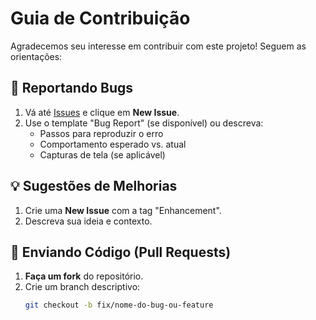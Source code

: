 # Guia de Contribuição

Agradecemos seu interesse em contribuir com este projeto! Seguem as orientações:

## 🐛 Reportando Bugs
1. Vá até [Issues](https://github.com/seu-usuario/GitMaster-IBM/issues) e clique em **New Issue**.
2. Use o template "Bug Report" (se disponível) ou descreva:
   - Passos para reproduzir o erro
   - Comportamento esperado vs. atual
   - Capturas de tela (se aplicável)

## 💡 Sugestões de Melhorias
1. Crie uma **New Issue** com a tag "Enhancement".
2. Descreva sua ideia e contexto.

## 📌 Enviando Código (Pull Requests)
1. **Faça um fork** do repositório.
2. Crie um branch descriptivo:
   ```bash
   git checkout -b fix/nome-do-bug-ou-feature


